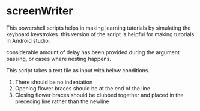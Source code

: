 # screenWriter
This powershell scripts helps in making learning tutorials by simulating the keyboard keystrokes. this version of the script is helpful for making tutorials in Android studio.

considerable amount of delay has been provided during the argument passing, or cases where nesting happens.

This script takes a text file as input with below conditions.
1. There should be no indentation
2. Opening flower braces should be at the end of the line
3. Closing flower braces should be clubbed together and placed in the preceding line rather than the newline
